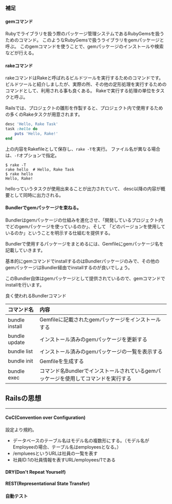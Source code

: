 ### 補足

#### gemコマンド

Rubyでライブラリを扱う際のパッケージ管理システムであるRubyGemsを扱うためのコマンド。
このようなRubyGemsで扱うライブラリをgemパッケージと呼ぶ。
このgemコマンドを使うことで、gemパッケージのインストールや検索などが行える。

#### rakeコマンド

rakeコマンドはRakeと呼ばれるビルドツールを実行するためのコマンドです。
ビルドツールと紹介しましたが、実際の所、その他の定形処理を実行するためのコマンドとして、利用される事も良くある。
Rakeで実行する処理の単位をタスクと呼ぶ。

Railsでは、プロジェクトの雛形を作製すると、プロジェクト内で使用するための多くのRakeタスクが用意されます。

```ruby
desc 'Hello, Rake Task'
task :hello do
    puts 'Hello, Rake!'
end
```

上の内容をRakefileとして保存し、`rake -T`を実行。
ファイル名が異なる場合は、`-f`オプションで指定。

```
$ rake -T
rake hello  # Hello, Rake Task
$ rake hello
Hello, Rake!
```

helloっていうタスクが使用出来ることが出力されていて、
desc以降の内容が概要として同時に出力される。

#### Bundlerでgemパッケージを束ねる。

Bundlerはgemパッケージの仕組みを進化させ、「開発しているプロジェクト内でどのgemパッケージを使っているのか」、そして
「どのバージョンを使用しているのか」ということを明示する仕組むを提供する。

Bundlerで使用するパッケージをまとめるには、Gemfileにgemパッケージ名を記載していきます。

基本的にgemコマンドでinstallするのはBundlerパッケージのみで、その他のgemパッケージはBundler経由でinstallするのが良いでしょう。

このBundler自体はgemパッケージとして提供されているので、gemコマンドでinstallを行います。

良く使われるBundlerコマンド  

|コマンド名      |内容     |
|:-----        |:-----  |
|bundle install|Gemfileに記載されたgemパッケージをインストールする|
|bundle update|インストール済みのgemパッケージを更新する|
|bundle list|インストール済みのgemパッケージの一覧を表示する|
|bundle init|Gemfileを生成する|
|bundle exec|コマンド名Bundlerでインストールされているgemパッケージを使用してコマンドを実行する|

## Railsの思想
-------

#### CoC(Convention over Configuration)

設定より規約。

- データベースのテーブル名はモデル名の複数形にする。（モデル名がEmployeeの場合、テーブル名はemployeesとなる。）
- /emplueesというURLは社員の一覧を表す
- 社員ID:1の社員情報を表すURL/employees/1である

#### DRY(Don't Repeat Yourself)



#### REST(Representational State Transfer)


#### 自動テスト

